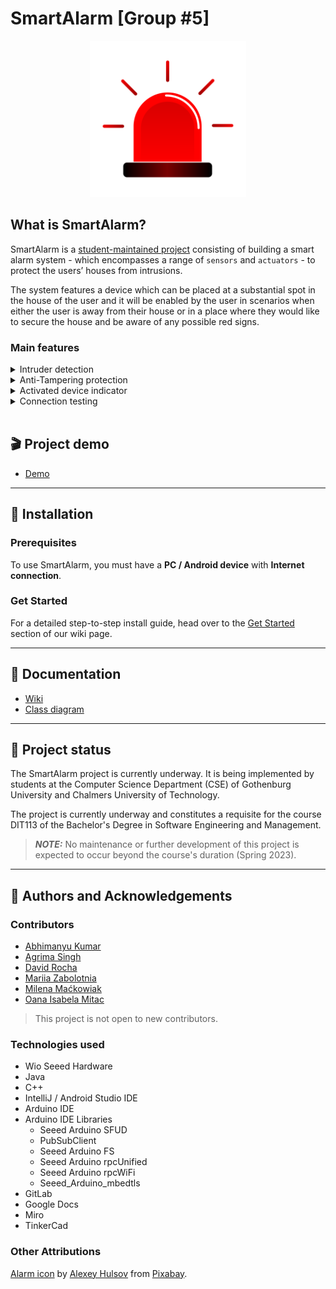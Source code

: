 # SmartAlarm [Group #5]

<div align="center">
 <img src="assets/alarm_image.png"
  alt="SmartAlarm icon"
 width="250" 
 height="250">
</div>

## What is SmartAlarm?

SmartAlarm is a [student-maintained project](#🚨-project-status) consisting of building a smart alarm system - which encompasses a range of `sensors` and `actuators` - to protect the users’ houses from intrusions. 

The system features a device which can be placed at a substantial spot in the house of the user and it will be enabled by the user in scenarios when either the user is away from their house or in a place where they would like to secure the house and be aware of any possible red signs.

### Main features

<details>
<summary>Intruder detection</summary>

```
Whenever an intruder is detected, a red LED will be activated, the speaker will produce an alerting sound and a notification will be sent to a remote device to inform about the danger.
```

</details>

<details>
<summary>Anti-Tampering protection</summary>

```
Detects whether someone is trying to move or damage the device itself by integrating a gyroscope sensor. A red LED and alerting speakers are activated immediately.
```

</details>

<details>
<summary>Activated device indicator</summary>

```
Indicates that the vicinity is protected, signaling the owner and deterring would-be intruders. Uses a green LED.
```

</details>

<details>
<summary>Connection testing</summary>

```
Check if the communication is working as intended, in which case clicking a physical button will allow users to ping the remote device.
```

</details>
<br>

## 🎬 Project demo
* [Demo](https://youtube.com)

---

## 🔨 Installation

### Prerequisites
To use SmartAlarm, you must have a **PC / Android device** with **Internet connection**. 

### Get Started
For a detailed step-to-step install guide, head over to the [Get Started](https://git.chalmers.se/courses/dit113/2023/group-5/smartalarm/-/wikis/Get-Started) section of our wiki page.

--- 

## 📃 Documentation
* [Wiki](https://git.chalmers.se/courses/dit113/2023/group-5/smartalarm/-/wikis/home)
* [Class diagram](https://miro.com/app/board/uXjVMWJNY1k=/)

---
## 🚨 Project status

The SmartAlarm project is currently underway. It is being implemented by students at the Computer Science Department (CSE) of Gothenburg University and Chalmers University of Technology. 

The project is currently underway and constitutes a requisite for the course DIT113 of the Bachelor's Degree in Software Engineering and Management.

>**_NOTE:_** No maintenance or further development of this project is expected to occur beyond the course's duration (Spring 2023).

---
## 👥 Authors and Acknowledgements

### Contributors

* [Abhimanyu Kumar](https://git.chalmers.se/kumarab)
* [Agrima Singh](https://git.chalmers.se/agrima)
* [David Rocha](https://git.chalmers.se/davidroc)
* [Mariia Zabolotnia](https://git.chalmers.se/mariiaz)
* [Milena Maćkowiak](https://git.chalmers.se/milenam)
* [Oana Isabela Mitac](https://git.chalmers.se/mitac)

>This project is not open to new contributors.

### Technologies used
* Wio Seeed Hardware
* Java
* C++
* IntelliJ / Android Studio IDE
* Arduino IDE
* Arduino IDE Libraries
  * Seeed Arduino SFUD
  * PubSubClient
  * Seeed Arduino FS
  * Seeed Arduino rpcUnified
  * Seeed Arduino rpcWiFi
  * Seeed_Arduino_mbedtls
* GitLab
* Google Docs
* Miro
* TinkerCad

### Other Attributions

<a href="https://pixabay.com/illustrations/flasher-signal-police-alarm-5027727/
">Alarm icon</a> by <a href="https://pixabay.com/users/alexey_hulsov-388655/?utm_source=link-attribution&amp;utm_medium=referral&amp;utm_campaign=image&amp;utm_content=5027727">Alexey Hulsov</a> from <a href="https://pixabay.com//?utm_source=link-attribution&amp;utm_medium=referral&amp;utm_campaign=image&amp;utm_content=5027727">Pixabay</a>.



